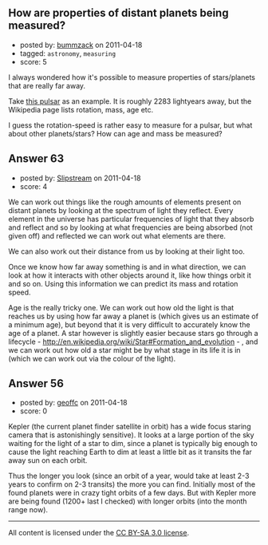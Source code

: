 ## How are properties of distant planets being measured?

- posted by: [bummzack](https://stackexchange.com/users/-1/38-bummzack) on 2011-04-18
- tagged: `astronomy`, `measuring`
- score: 5

I always wondered how it's possible to measure properties of stars/planets that are really far away.

Take [this pulsar][1] as an example. It is roughly 2283 lightyears away, but the Wikipedia page lists rotation, mass, age etc.

I guess the rotation-speed is rather easy to measure for a pulsar, but what about other planets/stars? How can age and mass be measured?


  [1]: http://en.wikipedia.org/wiki/CP_1919


## Answer 63

- posted by: [Slipstream](https://stackexchange.com/users/-1/39-slipstream) on 2011-04-18
- score: 4

We can work out things like the rough amounts of elements present on distant planets by looking at the spectrum of light they reflect. Every element in the universe has particular frequencies of light that they absorb and reflect and so by looking at what frequencies are being absorbed (not given off) and reflected we can work out what elements are there.

We can also work out their distance from us by looking at their light too.

Once we know how far away something is and in what direction, we can look at how it interacts with other objects around it, like how things orbit it and so on. Using this information we can predict its mass and rotation speed.

Age is the really tricky one. We can work out how old the light is that reaches us by using how far away a planet is (which gives us an estimate of a minimum age), but beyond that it is very difficult to accurately know the age of a planet. A star however is slightly easier because stars go through a lifecycle - http://en.wikipedia.org/wiki/Star#Formation_and_evolution - , and we can work out how old a star might be by what stage in its life it is in (which we can work out via the colour of the light).


## Answer 56

- posted by: [geoffc](https://stackexchange.com/users/-1/34-geoffc) on 2011-04-18
- score: 0

Kepler (the current planet finder satellite in orbit) has a wide focus staring camera that is astonishingly sensitive).  It looks at a large portion of the sky waiting for the light of a star to dim, since a planet is typically big enough to cause the light reaching Earth to dim at least a little bit as it transits the far away sun on each orbit.

Thus the longer you look (since an orbit of a year, would take at least 2-3 years to confirm on 2-3 transits) the more you can find.  Initially most of the found planets were in crazy tight orbits of a few days.  But with Kepler more are being found (1200+ last I checked) with longer orbits (into the month range now).  



---

All content is licensed under the [CC BY-SA 3.0 license](https://creativecommons.org/licenses/by-sa/3.0/).
